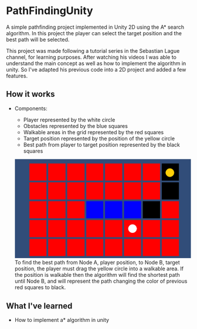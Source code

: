 # PathFindingUnity

A simple pathfinding project implemented in Unity 2D using the A* search algorithm. In this project the player can select the target position and the best path will be selected.

This project was made following a tutorial series in the Sebastian Lague channel, for learning purposes. After watching his videos I was able to understand the main concept as well as how to implement the algorithm in unity. So I've adapted his previous code into a 2D project and added a few features.


## How it works
  - Components:
    - Player represented by the white circle
    - Obstacles represented by the blue squares
    - Walkable areas in the grid represented by the red squares
    - Target position represented by the position of the yellow circle
    - Best path from player to target position represented by the black squares
    
    ![PathFindingUnity](PathFinding/Assets/images/pathfinding.png)
To find the best path from Node A, player position, to Node B, target position, the player must drag the yellow circle into a walkable area. If the position is walkable then the algorithm will find the shortest path until Node B, and will represent the path changing the color of previous red squares to black.

## What I've learned
  - How to implement a* algorithm in unity
